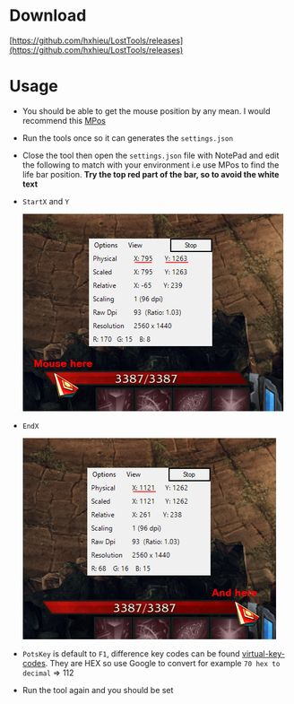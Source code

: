 # Download

[https://github.com/hxhieu/LostTools/releases](https://github.com/hxhieu/LostTools/releases)

# Usage

- You should be able to get the mouse position by any mean. I would recommend this [MPos](https://sourceforge.net/projects/mpos/)

- Run the tools once so it can generates the `settings.json`

- Close the tool then open the `settings.json` file with NotePad and edit the following to match with your environment i.e use MPos to find the life bar position. **Try the top red part of the bar, so to avoid the white text**

- `StartX` and `Y` 

  ![left](./docs/LifeBar_Left.png)

- `EndX` 

  ![right](./docs/LifeBar_Right.png)

- `PotsKey` is default to `F1`, difference key codes can be found [virtual-key-codes](https://docs.microsoft.com/en-us/windows/win32/inputdev/virtual-key-codes). They are HEX so use Google to convert for example `70 hex to decimal` => 112

- Run the tool again and you should be set

  